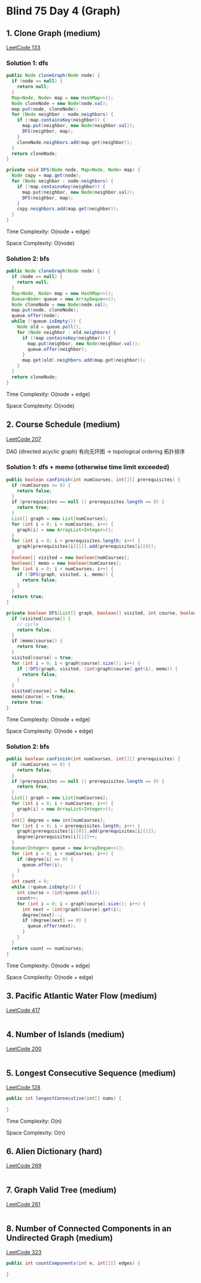 # Blind 75 Day 4 (Graph)

## 1. Clone Graph (medium)

[LeetCode 133](https://leetcode.com/problems/clone-graph/)

### Solution 1: dfs

```java
public Node cloneGraph(Node node) {
  if (node == null) {
    return null;
  }
  Map<Node, Node> map = new HashMap<>();
  Node cloneNode = new Node(node.val);
  map.put(node, cloneNode);
  for (Node neighbor : node.neighbors) {
    if (!map.containsKey(neighbor)) {
      map.put(neighbor, new Node(neighbor.val));
      DFS(neighbor, map);
    }
    cloneNode.neighbors.add(map.get(neighbor));
  }
  return cloneNode;
}

private void DFS(Node node, Map<Node, Node> map) {
  Node copy = map.get(node);
  for (Node neighbor : node.neighbors) {
    if (!map.containsKey(neighbor)) {
      map.put(neighbor, new Node(neighbor.val));
      DFS(neighbor, map);
    }
    copy.neighbors.add(map.get(neighbor));
  }
}
```

Time Complexity: O(node + edge)

Space Complexity: O(node)

### Solution 2: bfs

```java
public Node cloneGraph(Node node) {
  if (node == null) {
    return null;
  }
  Map<Node, Node> map = new HashMap<>();
  Queue<Node> queue = new ArrayDeque<>();
  Node cloneNode = new Node(node.val);
  map.put(node, cloneNode);
  queue.offer(node);
  while (!queue.isEmpty()) {
    Node old = queue.poll();
    for (Node neighbor : old.neighbors) {
      if (!map.containsKey(neighbor)) {
        map.put(neighbor, new Node(neighbor.val));
        queue.offer(neighbor);
      }
      map.get(old).neighbors.add(map.get(neighbor));
    }
  }
  return cloneNode;
}
```

Time Complexity: O(node + edge)

Space Complexity: O(node)

## 2. Course Schedule (medium)

[LeetCode 207](https://leetcode.com/problems/course-schedule/)

DAG (directed acyclic graph) 有向无环图 -> topological ordering 拓扑排序

### Solution 1: dfs + memo (otherwise time limit exceeded)

```java
public boolean canFinish(int numCourses, int[][] prerequisites) {
  if (numCourses <= 0) {
    return false;
  }
  if (prerequisites == null || prerequisites.length == 0) {
    return true;
  }
  List[] graph = new List[numCourses];
  for (int i = 0; i < numCourses; i++) {
    graph[i] = new ArrayList<Integer>();
  }
  for (int i = 0; i < prerequisites.length; i++) {
    graph[prerequisites[i][1]].add(prerequisites[i][0]);
  }
  boolean[] visited = new boolean[numCourses];
  boolean[] memo = new boolean[numCourses];
  for (int i = 0; i < numCourses; i++) {
    if (!DFS(graph, visited, i, memo)) {
      return false;
    }
  }
  return true;
}

private boolean DFS(List[] graph, boolean[] visited, int course, boolean[] memo) {
  if (visited[course]) {
    // cycle
    return false;
  }
  if (memo[course]) {
    return true;
  }
  visited[course] = true;
  for (int i = 0; i < graph[course].size(); i++) {
    if (!DFS(graph, visited, (int)graph[course].get(i), memo)) {
      return false;
    }
  }
  visited[course] = false;
  memo[course] = true;
  return true;
}
```

Time Complexity: O(node + edge)

Space Complexity: O(node + edge)

### Solution 2: bfs

```java
public boolean canFinish(int numCourses, int[][] prerequisites) {
  if (numCourses <= 0) {
    return false;
  }
  if (prerequisites == null || prerequisites.length == 0) {
    return true;
  }
  List[] graph = new List[numCourses];
  for (int i = 0; i < numCourses; i++) {
    graph[i] = new ArrayList<Integer>();
  }
  int[] degree = new int[numCourses];
  for (int i = 0; i < prerequisites.length; i++) {
    graph[prerequisites[i][0]].add(prerequisites[i][1]);
    degree[prerequisites[i][1]]++;
  }
  Queue<Integer> queue = new ArrayDeque<>();
  for (int i = 0; i < numCourses; i++) {
    if (degree[i] == 0) {
      queue.offer(i);
    }
  }
  int count = 0;
  while (!queue.isEmpty()) {
    int course = (int)queue.poll();
    count++;
    for (int i = 0; i < graph[course].size(); i++) {
      int next = (int)graph[course].get(i);
      degree[next]--;
      if (degree[next] == 0) {
        queue.offer(next);
      }
    }
  }
  return count == numCourses;
}
```

Time Complexity: O(node + edge)

Space Complexity: O(node + edge)

## 3. Pacific Atlantic Water Flow (medium)

[LeetCode 417](https://leetcode.com/problems/pacific-atlantic-water-flow/)

```java
```



## 4. Number of Islands (medium)

[LeetCode 200](https://leetcode.com/problems/number-of-islands/)

```java
```



## 5. Longest Consecutive Sequence (medium)

[LeetCode 128](https://leetcode.com/problems/longest-consecutive-sequence/)

```java
public int longestConsecutive(int[] nums) {
  
}
```

Time Complexity: O(n)

Space Complexity: O(n)

## 6. Alien Dictionary (hard)

[LeetCode 269](https://leetcode.com/problems/alien-dictionary/)

```java
```



## 7. Graph Valid Tree (medium)

[LeetCode 261](https://leetcode.com/problems/graph-valid-tree/)

```java
```



## 8. Number of Connected Components in an Undirected Graph (medium)

[LeetCode 323](https://leetcode.com/problems/number-of-connected-components-in-an-undirected-graph/)

```java
public int countComponents(int n, int[][] edges) {
  
}
```








